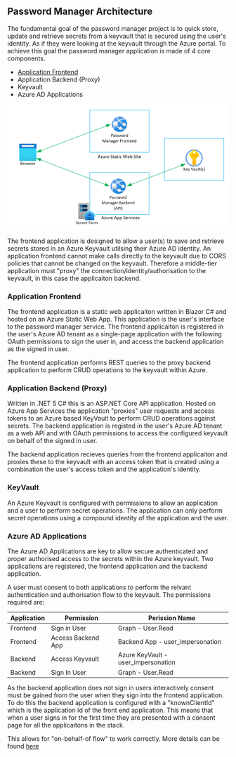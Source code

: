 ## Password Manager Architecture

The fundamental goal of the password manager project is to quick store, update and retrieve secrets from a keyvault that is secured using the user's identity. As if they were looking at the keyvault through the Azure portal. To achieve this goal the password manager application is made of 4 core components.

* [Application Frontend](#application-frontend)
* Application Backend (Proxy)
* Keyvault
* Azure AD Applications 


![Passman Architecture](/docs/images/passman-architecture.png)

The frontend application is designed to allow a user(s) to save and retrieve secrets stored in an Azure Keyvault utilsing their Azure AD identity. An application frontend cannot make calls directly to the keyvault due to CORS policies that cannot be changed on the keyvault. Therefore a middle-tier application must "proxy" the connection/identity/authorisation to the keyvault, in this case the applicaiton backend. 

### Application Frontend
The frontend application is a static web applicaiton written in Blazor C# and hosted on an Azure Static Web App. This application is the user's interface to the password manager service. The frontend applicaiton is registered in the user's Azure AD tenant as a single-page application with the following OAuth permissions to sign the user in, and access the backend application as the signed in user.

The frontend application performs REST queries to the proxy backend application to perform CRUD operations to the keyvault within Azure. 

### Application Backend (Proxy)
Written in .NET 5 C# this is an ASP.NET Core API application. Hosted on Azure App Services the application "proxies" user requests and access tokens to an Azure based KeyVault to perform CRUD operations against secrets. The backend application is registed in the user's Azure AD tenant as a web API and with OAuth permissions to access the configured keyvault on behalf of the signed in user. 

The backend application recieves queries from the frontend applicaiton and proxies these to the keyvault with an access token that is created using a combination the user's access token and the application's identity. 

### KeyVault
An Azure Keyvault is configured with permissions to allow an application and a user to perform secret operations. The application can only perform secret operations using a compound identity of the application and the user.

### Azure AD Applications
The Azure AD Applications are key to allow secure authenticated and proper authorised access to the secrets within the Azure keyvault. Two applications are registered, the frontend application and the backend application. 

A user must consent to both applications to perform the relvant authentication and authorisation flow to the keyvault. The permissions required are:

|Application | Permission  | Perission Name |
--- | --- | ---
|Frontend|Sign in User| Graph - User.Read |
|Frontend|Access Backend App| Backend App - user_impersonation |
|Backend|Access Keyvault| Azure KeyVault - user_impersonation |
|Backend| Sign In User | Graph - User.Read |

As the backend application does not sign in users interactively consent must be gained from the user when they sign into the frontend application. To do this the backend application is configured with a "knownClientId" which is the application Id of the front end application. This means that when a user signs in for the first time they are presented with a consent page for all the applicaitons in the stack. 

This allows for "on-behalf-of flow" to work correctly. More details can be found [here](/docs/auth/readme/md)









